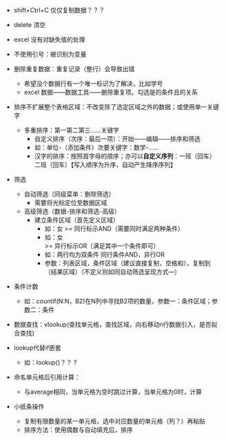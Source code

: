 - shift+Ctrl+C 仅仅复制数据？？？
- delete 清空
- excel 没有对缺失值的处理
- 不使用引号：被识别为变量

- 删除重复数据：重复记录（整行）会导致出错
    - 希望没个数据行有一个唯一标识为了解决，比如学号
    - excel 数据——数据工具——删除重复项。勾选是的条件且的关系
- 排序不扩展整个表格区域：不改变除了选定区域之外的数据；或使用单一关键字
  - 多重排序：第一第二第三……关键字
    - 自定义排序（次序：最后一项）：开始——编辑——排序和筛选
    - 如：单位-（添加条件）次要关键字：数学-……
    - 汉字的排序：按照首字母的顺序；亦可以**自定义序列**：一班（回车）二班（回车）【写入顺序为升序，自动产生降序序列】
- 筛选
  - 自动筛选（同级菜单：删除筛选）
    - 需要将光标定位至数据区域
  - 高级筛选（数据-排序和筛选-高级）
    - 建立条件区域（首先定义区域）
      - 如：女 >= 同行标示AND（需要同时满足两种条件）
      - 如：女  
              >= 异行标示OR（满足其中一个条件即可）
      - 如：两行均为双条件 同行条件AND，异行OR
      - 参数：列表区域，条件区域（建议直接复制，空格和），复制到（结果区域）（不定义则如同自动筛选呈现方式—）

- 条件计数
  - 如：countif(N:N，B2)在N列中寻找B2项的数量，参数一：条件区域；参数二：条件

- 数据查找：vlookup(查找单元格，查找区域，向右移动n行数据引入，是否拟合查找)

- lookup代替if嵌套
  - 如：lookup()？？？
  
- 命名单元格后引用计算：
    - 与average相同，当单元格为空时跳过计算，当单元格为0时，计算
    
- 小纸条操作
    - 复制有限数量的某一单元格，选中对应数量的单元格（列？）再粘贴
    - 排序方法：使用偶数与自动填充后，排序
